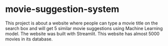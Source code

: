 # movie-suggestion-system
This project is about a website where people can type a movie title on the search box and will get 5 similar movie suggestions using Machine Learning model. The website was built with Streamlit. This website has almost 5000 movies in its database.
